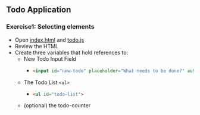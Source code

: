 
## Todo Application
### Exercise1: Selecting elements
* Open [index.html](../index.html) and [todo.js](../assets/scripts/todo.js)
* Review the HTML
* Create three variables that hold references to:
  * New Todo Input Field
    * ```html
      <input id="new-todo" placeholder="What needs to be done?" autofocus>
      ```
  * The Todo List `<ul>`
    * ```html
      <ul id="todo-list">
      ```
  * (optional) the todo-counter
